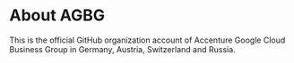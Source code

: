 # About AGBG

This is the official GitHub organization account of Accenture Google Cloud Business Group in Germany, Austria, Switzerland and Russia.

